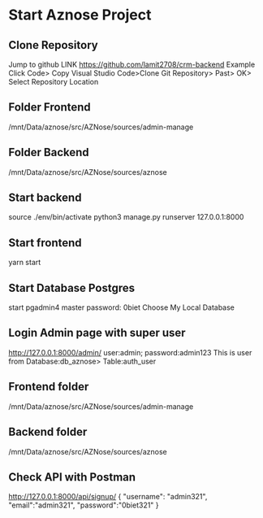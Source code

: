 # Start Aznose Project

## Clone Repository

Jump to github
LINK <https://github.com/lamit2708/crm-backend> Example
Click Code> Copy
Visual Studio Code>Clone Git Repository> Past> OK> Select Repository Location

## Folder Frontend

/mnt/Data/aznose/src/AZNose/sources/admin-manage

## Folder Backend

/mnt/Data/aznose/src/AZNose/sources/aznose

## Start backend

source ./env/bin/activate
python3 manage.py runserver 127.0.0.1:8000

## Start frontend

yarn start

## Start Database Postgres

start pgadmin4
master password: 0biet
Choose My Local Database

## Login Admin page with super user

<http://127.0.0.1:8000/admin/>
user:admin; password:admin123
This is user from Database:db_aznose> Table:auth_user

## Frontend folder

/mnt/Data/aznose/src/AZNose/sources/admin-manage

## Backend folder

/mnt/Data/aznose/src/AZNose/sources/aznose

## Check API with Postman

http://127.0.0.1:8000/api/signup/
{
"username": "admin321",
"email":"admin321",
"password":"0biet321"
}
